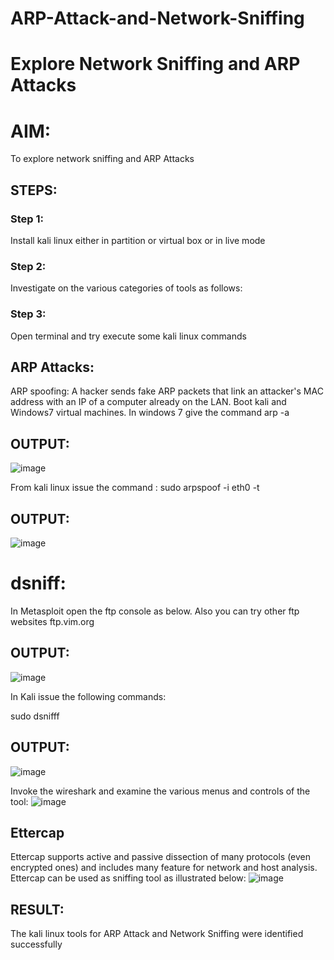 # ARP-Attack-and-Network-Sniffing
# Explore Network Sniffing and ARP Attacks

# AIM:

To explore network sniffing and ARP Attacks

## STEPS:

### Step 1:

Install kali linux either in partition or virtual box or in live mode

### Step 2:

Investigate on the various categories of tools as follows:


### Step 3:
Open terminal and try execute some kali linux commands

## ARP Attacks:  
ARP spoofing: A hacker sends fake ARP packets that link an attacker's MAC address with an IP of a computer already on the LAN. 
Boot kali and Windows7 virtual machines.
In windows 7 give the command arp -a
## OUTPUT:
![image](https://github.com/user-attachments/assets/6390f175-69ec-47c3-b9cc-23493d165f08)

From kali linux issue the command :
sudo arpspoof -i eth0 -t <target system> <gateway>
## OUTPUT:
![image](https://github.com/user-attachments/assets/46bd453a-9cdd-40b6-8389-49373cb04c55)


# dsniff:

In Metasploit open the ftp console as below. Also you can try other ftp websites ftp.vim.org
## OUTPUT:

![image](https://github.com/user-attachments/assets/049338e6-4a34-417a-aece-ec422076adee)


In Kali issue the following commands:

sudo dsnifff
## OUTPUT:
![image](https://github.com/user-attachments/assets/c2301b70-7aab-408b-b457-37dc4a36f282)



Invoke the wireshark and examine the various menus  and controls of the tool:
![image](https://github.com/user-attachments/assets/6bcc5d3f-9205-4a1d-a377-913118e491d8)

## Ettercap
Ettercap supports active and passive dissection of many protocols (even encrypted ones) and includes many feature for network and host analysis.
Ettercap can be used as sniffing tool as illustrated below:
![image](https://github.com/user-attachments/assets/74832743-5818-4df6-9b7b-10168bc90a8d)

## RESULT:
The kali linux tools for ARP Attack and Network Sniffing were identified successfully
